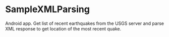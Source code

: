 # SampleXMLParsing

Android app. Get list of recent earthquakes from the USGS server and parse XML response to get location of the most recent quake.
